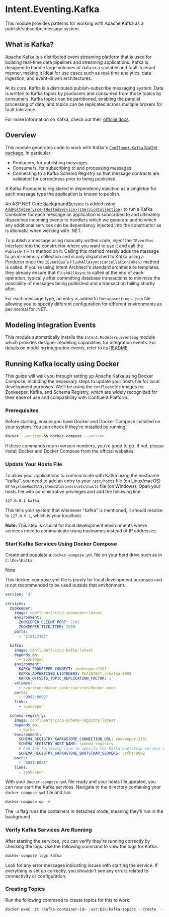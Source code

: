 ﻿# Intent.Eventing.Kafka

This module provides patterns for working with Apache Kafka as a publish/subscribe message system.

## What is Kafka?

Apache Kafka is a distributed event streaming platform that is used for building real-time data pipelines and streaming applications. Kafka is designed to handle large volumes of data in a scalable and fault-tolerant manner, making it ideal for use cases such as real-time analytics, data ingestion, and event-driven architectures.

At its core, Kafka is a distributed publish-subscribe messaging system. Data is written to Kafka topics by producers and consumed from those topics by consumers. Kafka topics can be partitioned, enabling the parallel processing of data, and topics can be replicated across multiple brokers for fault tolerance.

For more information on Kafka, check out their [official docs](https://docs.confluent.io/kafka/).

## Overview

This module generates code to work with Kafka's [`Confluent.Kafka` NuGet package](https://www.nuget.org/packages/Confluent.Kafka), in particular:

- Producers, for publishing messages.
- Consumers, for subscribing to and processing messages.
- Connecting to a Kafka Schema Registry so that message contracts are validated for correctness prior to being published.

A Kafka Producer is registered in dependency injection as a singleton for each message type the application is known to publish.

An ASP.NET Core [BackgroundService](https://learn.microsoft.com/aspnet/core/fundamentals/host/hosted-services) is added using [`AddHostedService<THostedService>(IServiceCollection)`](https://learn.microsoft.com/dotnet/api/microsoft.extensions.dependencyinjection.servicecollectionhostedserviceextensions.addhostedservice) to run a Kafka Consumer for each message an application is subscribed to and ultimately dispatches incoming events to handlers which we generate and to which any additional services can be dependency injected into the constructor as is idiomatic when working with .NET.

To publish a message using manually written code, inject the `IEventBus` interface into the constructor where you want to use it and call the `Publish<T>(T)` method on it. Calling this method merely adds the message to an in-memory collection and is only dispatched to Kafka using a Producer once the `IEventBus`'s `FlushAllAsync(CancellationToken)` method is called. If you're using Intent Architect's standard architecture templates, they already ensure that `FlushAllAsync` is called at the end of each operation, typically after committing database transactions to minimize the possibility of messages being published and a transaction failing shortly after.

For each message type, an entry is added to the `appsettings.json` file allowing you to specify different configuration for different environments as per normal for .NET.

## Modeling Integration Events

This module automatically installs the `Intent.Modelers.Eventing` module which provides designer modeling capabilities for integration events. For details on modeling integration events, refer to its [README](https://github.com/IntentArchitect/Intent.Modules/blob/development/Modules/Intent.Modules.Modelers.Eventing/README.md).

## Running Kafka locally using Docker

This guide will walk you through setting up Apache Kafka using Docker Compose, including the necessary steps to update your hosts file for local development purposes. We'll be using the `confluentinc` images for Zookeeper, Kafka, and Schema Registry, which are widely recognized for their ease of use and compatibility with Confluent Platform.

### Prerequisites

Before starting, ensure you have Docker and Docker Compose installed on your system. You can check if they're installed by running:

```bash
docker --version && docker-compose --version
```

If these commands return version numbers, you're good to go. If not, please install Docker and Docker Compose from the official websites.

### Update Your Hosts File

To allow your applications to communicate with Kafka using the hostname "kafka", you need to add an entry to your `/etc/hosts` file (on Linux/macOS) or `%SystemRoot%\System32\drivers\etc\hosts` file (on Windows). Open your hosts file with administrative privileges and add the following line:

```plaintext
127.0.0.1 kafka
```

This tells your system that whenever "kafka" is mentioned, it should resolve to `127.0.0.1`, which is your localhost.

**Note:** This step is crucial for local development environments where services need to communicate using hostnames instead of IP addresses.

### Start Kafka Services Using Docker Compose

Create and populate a `docker-compose.yml` file on your hard drive such as in `C:\Dev\Kafka`.

> [!NOTE]
> 
> This docker-compose.yml file is purely for local development purposes and is not recommended to be used outside that environment.

```yml
version: '3'

services:
  zookeeper:
    image: confluentinc/cp-zookeeper:latest
    environment:
      ZOOKEEPER_CLIENT_PORT: 2181
      ZOOKEEPER_TICK_TIME: 2000
    ports:
      - "2181:2181"

  kafka:
    image: confluentinc/cp-kafka:latest
    depends_on:
      - zookeeper
    environment:
      KAFKA_ZOOKEEPER_CONNECT: zookeeper:2181
      KAFKA_ADVERTISED_LISTENERS: PLAINTEXT://kafka:9092
      KAFKA_OFFSETS_TOPIC_REPLICATION_FACTOR: 1
    volumes:
      - /var/run/docker.sock:/var/run/docker.sock
    ports:
      - "9092:9092"
    links:
      - zookeeper

  schema-registry:
    image: confluentinc/cp-schema-registry:latest
    depends_on:
      - kafka
    environment:
      SCHEMA_REGISTRY_KAFKASTORE_CONNECTION_URL: zookeeper:2181
      SCHEMA_REGISTRY_HOST_NAME: schema-registry
      # Add the following line to specify the Kafka bootstrap servers explicitly
      SCHEMA_REGISTRY_KAFKASTORE_BOOTSTRAP_SERVERS: kafka:9092
    ports:
      - "8081:8081"
    links:
      - zookeeper
```

With your `docker-compose.yml` file ready and your hosts file updated, you can now start the Kafka services. Navigate to the directory containing your `docker-compose.yml` file and run:

```bash
docker-compose up -d
```

The `-d` flag runs the containers in detached mode, meaning they'll run in the background.

### Verify Kafka Services Are Running

After starting the services, you can verify they're running correctly by checking the logs. Use the following command to view the logs for Kafka:

```bash
docker-compose logs kafka
```

Look for any error messages indicating issues with starting the service. If everything is set up correctly, you shouldn't see any errors related to connectivity or configuration.

### Creating Topics

Run the following command to create topics for this to work:

```powershell
docker exec -it <kafka-container-id> /usr/bin/kafka-topics --create  --replication-factor 1 --partitions 1 --topic <topic name> --bootstrap-server kafka:9092
```